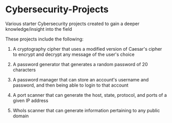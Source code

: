 # Cybersecurity-Projects
Various starter Cybersecurity projects created to gain a deeper knowledge/insight into the field

These projects include the following:

1. A cryptography cipher that uses a modified version of Caesar's cipher to encrypt and decrypt any message of the user's choice

2. A password generator that generates a random password of 20 characters

3. A password manager that can store an account's username and password, and then being able to login to that account

4. A port scanner that can generate the host, state, protocol, and ports of a given IP address

5. WhoIs scanner that can generate information pertaining to any public domain
